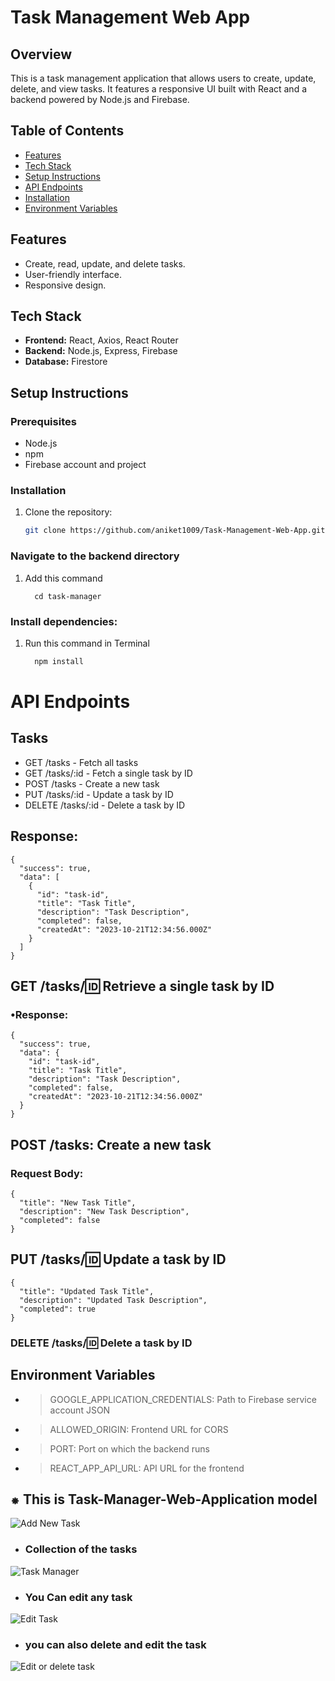 # Task Management Web App

## Overview
This is a task management application that allows users to create, update, delete, and view tasks. It features a responsive UI built with React and a backend powered by Node.js and Firebase.

## Table of Contents
- [Features](#features)
- [Tech Stack](#tech-stack)
- [Setup Instructions](#setup-instructions)
- [API Endpoints](#api-endpoints)
- [Installation](#Installation)
- [Environment Variables](#environment-variables)

## Features
- Create, read, update, and delete tasks.
- User-friendly interface.
- Responsive design.

## Tech Stack
- **Frontend:** React, Axios, React Router
- **Backend:** Node.js, Express, Firebase
- **Database:** Firestore

## Setup Instructions

### Prerequisites
- Node.js
- npm
- Firebase account and project

### Installation
1. Clone the repository:
   ```bash
   git clone https://github.com/aniket1009/Task-Management-Web-App.git

### Navigate to the backend directory
1. Add this command
   ```bashI
     cd task-manager

### Install dependencies:
1. Run this command in Terminal
   ```bash
     npm install

# API Endpoints
## Tasks
- GET /tasks - Fetch all tasks
- GET /tasks/:id - Fetch a single task by ID
- POST /tasks - Create a new task
- PUT /tasks/:id - Update a task by ID
- DELETE /tasks/:id - Delete a task by ID

## Response:
```
{
  "success": true,
  "data": [
    {
      "id": "task-id",
      "title": "Task Title",
      "description": "Task Description",
      "completed": false,
      "createdAt": "2023-10-21T12:34:56.000Z"
    }
  ]
}

```

## GET /tasks/:id: Retrieve a single task by ID
### •Response:
```
{
  "success": true,
  "data": {
    "id": "task-id",
    "title": "Task Title",
    "description": "Task Description",
    "completed": false,
    "createdAt": "2023-10-21T12:34:56.000Z"
  }
}
```

## POST /tasks: Create a new task
### Request Body:
```
{
  "title": "New Task Title",
  "description": "New Task Description",
  "completed": false
}
```

## PUT /tasks/:id: Update a task by ID
```
{
  "title": "Updated Task Title",
  "description": "Updated Task Description",
  "completed": true
}
```

### DELETE /tasks/:id: Delete a task by ID


## Environment Variables
- > GOOGLE_APPLICATION_CREDENTIALS: Path to Firebase service account JSON
- > ALLOWED_ORIGIN: Frontend URL for CORS
- > PORT: Port on which the backend runs
- > REACT_APP_API_URL: API URL for the frontend




 ## ⁕ This is Task-Manager-Web-Application model
![Add New Task](https://github.com/user-attachments/assets/7ab76094-4e64-4508-9356-8e62b73b9097)




- ### Collection of the tasks
![Task Manager ](https://github.com/user-attachments/assets/91bbf37b-358f-4f5a-b473-b35c5837d10d)



- ### You Can edit any task
![Edit Task](https://github.com/user-attachments/assets/fa75d935-5502-4695-8f86-9bcf2b214f2e)


- ### you can also delete and edit the task 
![Edit or delete task](https://github.com/user-attachments/assets/bce795da-4dd2-4ad0-bdb1-ba862e9f796a)




